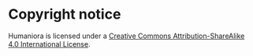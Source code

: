 # Copyright notice

Humaniora is licensed under a [Creative Commons Attribution-ShareAlike 4.0 International License](https://creativecommons.org/licenses/by-sa/4.0/).
